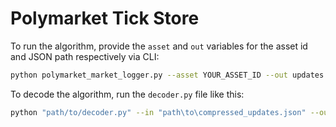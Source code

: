 # Polymarket Tick Store
To run the algorithm, provide the `asset` and `out` variables for the asset id and JSON path respectively via CLI:

```bash
python polymarket_market_logger.py --asset YOUR_ASSET_ID --out updates.json
```

To decode the algorithm, run the `decoder.py` file like this:

```bash
python "path/to/decoder.py" --in "path\to\compressed_updates.json" --out "path\to\save.json"
```
